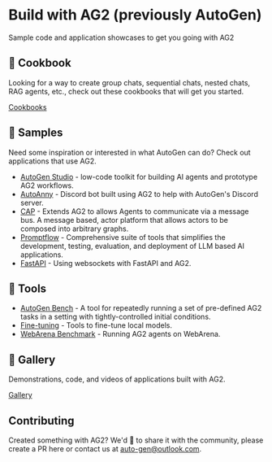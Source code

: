 # Build with AG2 (previously AutoGen)
Sample code and application showcases to get you going with AG2

## :notebook_with_decorative_cover: Cookbook
Looking for a way to create group chats, sequential chats, nested chats, RAG agents, etc., check out these cookbooks that will get you started.

[Cookbooks](https://ag2ai.github.io/ag2/docs/notebooks)

## :stars: Samples
Need some inspiration or interested in what AutoGen can do? Check out applications that use AG2.

- [AutoGen Studio](samples/apps/autogen-studio/) - low-code toolkit for building AI agents and prototype AG2 workflows.
- [AutoAnny](samples/apps/auto-anny/) - Discord bot built using AG2 to help with AutoGen's Discord server.
- [CAP](samples/apps/cap/) - Extends AG2 to allows Agents to communicate via a message bus. A message based, actor platform that allows actors to be composed into arbitrary graphs.
- [Promptflow](samples/apps/promptflow-autogen/) - Comprehensive suite of tools that simplifies the development, testing, evaluation, and deployment of LLM based AI applications.
- [FastAPI](samples/apps/websockets/) - Using websockets with FastAPI and AG2.

## :wrench: Tools
- [AutoGen Bench](samples/tools/autogenbench/) - A tool for repeatedly running a set of pre-defined AG2 tasks in a setting with tightly-controlled initial conditions.
- [Fine-tuning](samples/tools/finetuning/) - Tools to fine-tune local models.
- [WebArena Benchmark](samples/tools/webarena/) - Running AG2 agents on WebArena.

## :city_sunset: Gallery
Demonstrations, code, and videos of applications built with AG2.

[Gallery](https://ag2ai.github.io/ag2/docs/Gallery)

## Contributing
Created something with AG2? We'd 💙 to share it with the community, please create a PR here or contact us at auto-gen@outlook.com.
